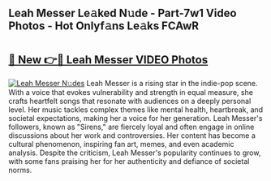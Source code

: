 ## Leah Messer Le𝚊ked N𝚞de - Part-7w1 Video Photos - Hot Onlyf𝚊ns Le𝚊ks FCAwR

# <h2><a href="http://ac32420.deff.icu/?id=Leah+Messer">🔗 New 👉🔴 Leah Messer VIDEO Photos</a></h2>

[![Leah Messer N𝚞des](https://i.imgur.com/rIISA9y.gif)](http://ac32420.deff.icu/?id=Leah+Messer)
Leah Messer is a rising star in the indie-pop scene. With a voice that evokes vulnerability and strength in equal measure, she crafts heartfelt songs that resonate with audiences on a deeply personal level. Her music tackles complex themes like mental health, heartbreak, and societal expectations, making her a voice for her generation. Leah Messer's followers, known as "Sirens," are fiercely loyal and often engage in online discussions about her work and controversies. Her content has become a cultural phenomenon, inspiring fan art, memes, and even academic analysis. Despite the criticism, Leah Messer's popularity continues to grow, with some fans praising her for her authenticity and defiance of societal norms.

